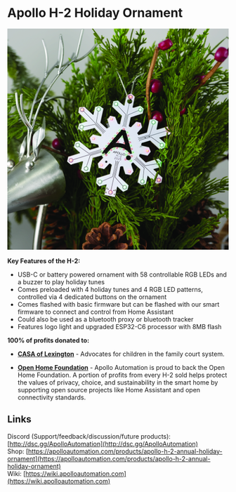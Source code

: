 # Apollo H-2 Holiday Ornament

![Apollo Automation H-2](Apollo-H-2.jpg)

**Key Features of the H-2:**

- USB-C or battery powered ornament with 58 controllable RGB LEDs and a buzzer to play holiday tunes
- Comes preloaded with 4 holiday tunes and 4 RGB LED patterns, controlled via 4 dedicated buttons on the ornament
- Comes flashed with basic firmware but can be flashed with our smart firmware to connect and control from Home Assistant
- Could also be used as a bluetooth proxy or bluetooth tracker
- Features logo light and upgraded ESP32-C6 processor with 8MB flash

**100% of profits donated to:**

- **[CASA of Lexington](https://casaoflexington.org/)** - Advocates for children in the family court system.

- **[Open Home Foundation](https://www.openhomefoundation.org/)** - Apollo Automation is proud to back the Open Home Foundation. A portion of profits from every H-2 sold helps protect the values of privacy, choice, and sustainability in the smart home by supporting open source projects like Home Assistant and open connectivity standards.

## Links

Discord (Support/feedback/discussion/future products): [http://dsc.gg/ApolloAutomation](http://dsc.gg/ApolloAutomation)  
Shop: [https://apolloautomation.com/products/apollo-h-2-annual-holiday-ornament](https://apolloautomation.com/products/apollo-h-2-annual-holiday-ornament)  
Wiki: [https://wiki.apolloautomation.com](https://wiki.apolloautomation.com)